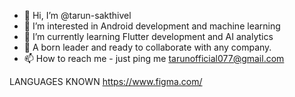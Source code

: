 - 👋 Hi, I’m @tarun-sakthivel
- 👀 I’m interested in Android development and machine learning 
- 🌱 I’m currently learning Flutter development and AI analytics
- 💪 A born leader and ready to collaborate with any company.
- 📫 How to reach me - just ping me
tarunofficial077@gmail.com

LANGUAGES KNOWN
https://www.figma.com/

<!---
tarun-sakthivel/tarun-sakthivel is a ✨ special ✨ repository because its `README.md` (this file) appears on your GitHub profile.
You can click the Preview link to take a look at your changes.
--->
